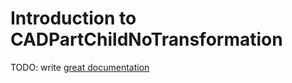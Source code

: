 # Introduction to CADPartChildNoTransformation

TODO: write [great documentation](http://jacobian.org/writing/what-to-write/)
